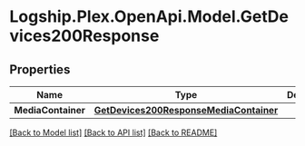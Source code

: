 # Logship.Plex.OpenApi.Model.GetDevices200Response

## Properties

Name | Type | Description | Notes
------------ | ------------- | ------------- | -------------
**MediaContainer** | [**GetDevices200ResponseMediaContainer**](GetDevices200ResponseMediaContainer.md) |  | [optional] 

[[Back to Model list]](../../README.md#documentation-for-models) [[Back to API list]](../../README.md#documentation-for-api-endpoints) [[Back to README]](../../README.md)

